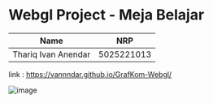 <h1> Webgl Project - Meja Belajar</h1>

| Name           | NRP        | 
| ---            | ---        | 
| Thariq Ivan Anendar | 5025221013 |


link : https://vannndar.github.io/GrafKom-Webgl/


![image](https://github.com/user-attachments/assets/f07a6b1b-6e5f-4833-a284-2b469edd14c3)
